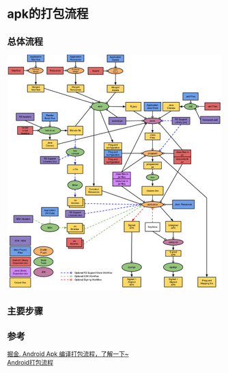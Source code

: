 # apk的打包流程

## 总体流程

![apk的打包流程](../../../img/apk-build.png)

## 主要步骤

## 参考

[掘金. Android Apk 编译打包流程，了解一下~](https://juejin.cn/post/7113713363900694565)  
[Android打包流程](https://mesonwang.com/2017/04/03/Android-package-flow/)
